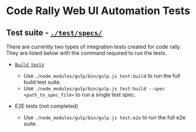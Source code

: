 # Code Rally Web UI Automation Tests

## Test suite - [`./test/specs/`](https://github.com/ssh24/coderally-web/tree/master/test/specs/)

There are currently two types of integration tests created for code rally. They are listed below with the command required to run the tests.

- [`Build tests`](https://github.com/ssh24/coderally-web/tree/master/test/specs/build)

  - Use `./node_modules/gulp/bin/gulp.js test:build` to run the full build test suite.
  - Use `./node_modules/gulp/bin/gulp.js test:build --spec <path_to_spec_file>` to run a single test spec.

- E2E tests (not completed)

  - Use `./node_modules/gulp/bin/gulp.js test:e2e` to run the full e2e suite.
